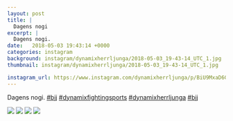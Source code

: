 ```yaml
---
layout: post
title: |
  Dagens nogi
excerpt: |
  Dagens nogi.    
date:   2018-05-03 19:43:14 +0000
categories: instagram
background: instagram/dynamixherrljunga/2018-05-03_19-43-14_UTC_1.jpg
thumbnail: instagram/dynamixherrljunga/2018-05-03_19-43-14_UTC_1.jpg

instagram_url: https://www.instagram.com/dynamixherrljunga/p/BiU9MxaD6GE
---
```

Dagens nogi. [#bjj](https://www.instagram.com/explore/tags/bjj/) [#dynamixfightingsports](https://www.instagram.com/explore/tags/dynamixfightingsports/) [#dynamixherrljunga](https://www.instagram.com/explore/tags/dynamixherrljunga/) [#bjj](https://www.instagram.com/explore/tags/bjj/)



<img src='{{ site.baseurl }}/instagram/dynamixherrljunga/2018-05-03_19-43-14_UTC_1.jpg' class='img-fluid' />


<img src='{{ site.baseurl }}/instagram/dynamixherrljunga/2018-05-03_19-43-14_UTC_2.jpg' class='img-fluid' />


<img src='{{ site.baseurl }}/instagram/dynamixherrljunga/2018-05-03_19-43-14_UTC_3.jpg' class='img-fluid' />


<img src='{{ site.baseurl }}/instagram/dynamixherrljunga/2018-05-03_19-43-14_UTC_4.jpg' class='img-fluid' />
